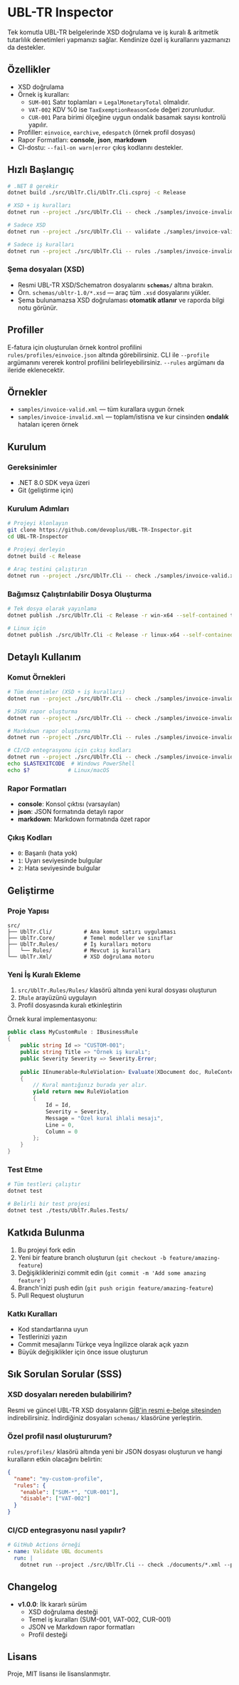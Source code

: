 # UBL-TR Inspector

Tek komutla UBL-TR belgelerinde XSD doğrulama ve iş kuralı & aritmetik tutarlılık denetimleri yapmanızı sağlar. Kendinize özel iş kurallarını yazmanızı da destekler.

## Özellikler
- XSD doğrulama
- Örnek iş kuralları:
  - `SUM-001` Satır toplamları = `LegalMonetaryTotal` olmalıdır.
  - `VAT-002` KDV %0 ise `TaxExemptionReasonCode` değeri zorunludur.
  - `CUR-001` Para birimi ölçeğine uygun ondalık basamak sayısı kontrolü yapılır.
- Profiller: `einvoice`, `earchive`, `edespatch` (örnek profil dosyası)
- Rapor Formatları: **console**, **json**, **markdown**
- CI-dostu: `--fail-on warn|error` çıkış kodlarını destekler.

## Hızlı Başlangıç

```bash
# .NET 8 gerekir
dotnet build ./src/UblTr.Cli/UblTr.Cli.csproj -c Release

# XSD + iş kuralları
dotnet run --project ./src/UblTr.Cli -- check ./samples/invoice-invalid.xml --profile einvoice --report json:out/report.json --fail-on error

# Sadece XSD
dotnet run --project ./src/UblTr.Cli -- validate ./samples/invoice-valid.xml

# Sadece iş kuralları
dotnet run --project ./src/UblTr.Cli -- rules ./samples/invoice-invalid.xml --profile einvoice --report md:out/summary.md
```

### Şema dosyaları (XSD)
- Resmi UBL-TR XSD/Schematron dosyalarını **`schemas/`** altına bırakın.
- Örn. `schemas/ubltr-1.0/*.xsd` — araç tüm `.xsd` dosyalarını yükler.
- Şema bulunamazsa XSD doğrulaması **otomatik atlanır** ve raporda bilgi notu görünür.

## Profiller
E-fatura için oluşturulan örnek kontrol profilini `rules/profiles/einvoice.json` altında görebilirsiniz. CLI ile `--profile` argümanını vererek kontrol profilini belirleyebilirsiniz. `--rules` argümanı da ileride eklenecektir.

## Örnekler
- `samples/invoice-valid.xml` — tüm kurallara uygun örnek
- `samples/invoice-invalid.xml` — toplam/istisna ve kur cinsinden **ondalık** hataları içeren örnek

## Kurulum

### Gereksinimler
- .NET 8.0 SDK veya üzeri
- Git (geliştirme için)

### Kurulum Adımları
```bash
# Projeyi klonlayın
git clone https://github.com/devoplus/UBL-TR-Inspector.git
cd UBL-TR-Inspector

# Projeyi derleyin
dotnet build -c Release

# Araç testini çalıştırın
dotnet run --project ./src/UblTr.Cli -- check ./samples/invoice-valid.xml --profile einvoice
```

### Bağımsız Çalıştırılabilir Dosya Oluşturma
```bash
# Tek dosya olarak yayınlama
dotnet publish ./src/UblTr.Cli -c Release -r win-x64 --self-contained true -p:PublishSingleFile=true

# Linux için
dotnet publish ./src/UblTr.Cli -c Release -r linux-x64 --self-contained true -p:PublishSingleFile=true
```

## Detaylı Kullanım

### Komut Örnekleri
```bash
# Tüm denetimler (XSD + iş kuralları)
dotnet run --project ./src/UblTr.Cli -- check ./samples/invoice-invalid.xml --profile einvoice

# JSON rapor oluşturma
dotnet run --project ./src/UblTr.Cli -- check ./samples/invoice-invalid.xml --profile einvoice --report json:./output/report.json

# Markdown rapor oluşturma
dotnet run --project ./src/UblTr.Cli -- rules ./samples/invoice-invalid.xml --profile einvoice --report md:./output/summary.md

# CI/CD entegrasyonu için çıkış kodları
dotnet run --project ./src/UblTr.Cli -- check ./samples/invoice-invalid.xml --profile einvoice --fail-on error
echo $LASTEXITCODE  # Windows PowerShell
echo $?            # Linux/macOS
```

### Rapor Formatları
- **console**: Konsol çıktısı (varsayılan)
- **json**: JSON formatında detaylı rapor
- **markdown**: Markdown formatında özet rapor

### Çıkış Kodları
- `0`: Başarılı (hata yok)
- `1`: Uyarı seviyesinde bulgular
- `2`: Hata seviyesinde bulgular

## Geliştirme

### Proje Yapısı
```
src/
├── UblTr.Cli/          # Ana komut satırı uygulaması
├── UblTr.Core/         # Temel modeller ve sınıflar
├── UblTr.Rules/        # İş kuralları motoru
│   └── Rules/          # Mevcut iş kuralları
└── UblTr.Xml/          # XSD doğrulama motoru
```

### Yeni İş Kuralı Ekleme
1. `src/UblTr.Rules/Rules/` klasörü altında yeni kural dosyası oluşturun
2. `IRule` arayüzünü uygulayın
3. Profil dosyasında kuralı etkinleştirin

Örnek kural implementasyonu:
```csharp
public class MyCustomRule : IBusinessRule
{
    public string Id => "CUSTOM-001";
    public string Title => "Örnek iş kuralı";
    public Severity Severity => Severity.Error;
    
    public IEnumerable<RuleViolation> Evaluate(XDocument doc, RuleContext ctx)
    {
        // Kural mantığınız burada yer alır.
        yield return new RuleViolation
        {
            Id = Id,
            Severity = Severity,
            Message = "Özel kural ihlali mesajı",
            Line = 0,
            Column = 0
        };
    }
}
```

### Test Etme
```bash
# Tüm testleri çalıştır
dotnet test

# Belirli bir test projesi
dotnet test ./tests/UblTr.Rules.Tests/
```

## Katkıda Bulunma
1. Bu projeyi fork edin
2. Yeni bir feature branch oluşturun (`git checkout -b feature/amazing-feature`)
3. Değişikliklerinizi commit edin (`git commit -m 'Add some amazing feature'`)
4. Branch'inizi push edin (`git push origin feature/amazing-feature`)
5. Pull Request oluşturun

### Katkı Kuralları
- Kod standartlarına uyun
- Testlerinizi yazın
- Commit mesajlarını Türkçe veya İngilizce olarak açık yazın
- Büyük değişiklikler için önce issue oluşturun

## Sık Sorulan Sorular (SSS)

### XSD dosyaları nereden bulabilirim?
Resmi ve güncel UBL-TR XSD dosyalarını [GİB'in resmi e-belge sitesinden](https://ebelge.gib.gov.tr/) indirebilirsiniz. İndirdiğiniz dosyaları `schemas/` klasörüne yerleştirin.

### Özel profil nasıl oluştururum?
`rules/profiles/` klasörü altında yeni bir JSON dosyası oluşturun ve hangi kuralların etkin olacağını belirtin:
```json
{
  "name": "my-custom-profile",
  "rules": {
    "enable": ["SUM-*", "CUR-001"],
    "disable": ["VAT-002"]
  }
}
```

### CI/CD entegrasyonu nasıl yapılır?
```yaml
# GitHub Actions örneği
- name: Validate UBL documents
  run: |
    dotnet run --project ./src/UblTr.Cli -- check ./documents/*.xml --profile einvoice --fail-on error
```

## Changelog
- **v1.0.0**: İlk kararlı sürüm
  - XSD doğrulama desteği
  - Temel iş kuralları (SUM-001, VAT-002, CUR-001)
  - JSON ve Markdown rapor formatları
  - Profil desteği

## Lisans
Proje, MIT lisansı ile lisanslanmıştır.